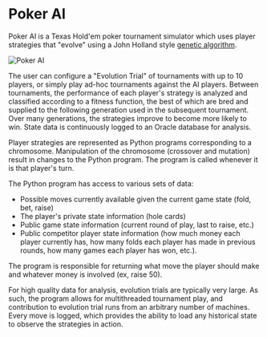 # Poker AI

Poker AI is a Texas Hold'em poker tournament simulator which uses player strategies that "evolve" using a John Holland style [genetic algorithm](https://en.wikipedia.org/wiki/Genetic_algorithm).

![Poker AI](http://i.imgur.com/ZLqaPWF.png)

The user can configure a "Evolution Trial" of tournaments with up to 10 players, or simply play ad-hoc tournaments against the AI players.  Between tournaments,
the performance of each player's strategy is analyzed and classified according to a fitness function, the best of which are bred and supplied to the following
generation used in the subsequent tournament.  Over many generations, the strategies improve to become more likely to win.  State data is continuously logged to
an Oracle database for analysis.

Player strategies are represented as Python programs corresponding to a chromosome.  Manipulation of the chromosome (crossover and mutation) result in changes
to the Python program.  The program is called whenever it is that player's turn.

The Python program has access to various sets of data:

* Possible moves currently available given the current game state (fold, bet, raise)
* The player's private state information (hole cards)
* Public game state information (current round of play, last to raise, etc.)
* Public competitor player state information (how much money each player currently has, how many folds each player has made in previous rounds, how many games each player has won, etc.).

The program is responsible for returning what move the player should make and whatever money is involved (ex, raise 50).

For high quality data for analysis, evolution trials are typically very large.  As such, the program allows for multithreaded tournament play, and contribution to
evolution trial runs from an arbitrary number of machines.  Every move is logged, which provides the ability to load any historical state to observe the strategies in action.






